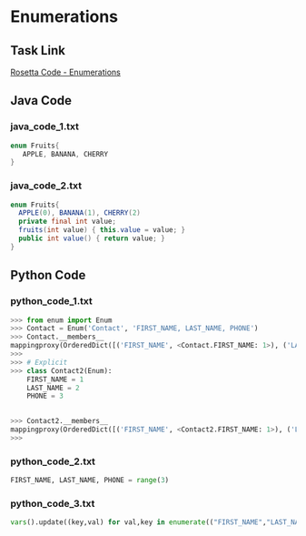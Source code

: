 # Enumerations

## Task Link
[Rosetta Code - Enumerations](https://rosettacode.org/wiki/Enumerations)

## Java Code
### java_code_1.txt
```java
enum Fruits{
   APPLE, BANANA, CHERRY
}

```

### java_code_2.txt
```java
enum Fruits{
  APPLE(0), BANANA(1), CHERRY(2)
  private final int value;
  fruits(int value) { this.value = value; }
  public int value() { return value; }
}

```

## Python Code
### python_code_1.txt
```python
>>> from enum import Enum
>>> Contact = Enum('Contact', 'FIRST_NAME, LAST_NAME, PHONE')
>>> Contact.__members__
mappingproxy(OrderedDict([('FIRST_NAME', <Contact.FIRST_NAME: 1>), ('LAST_NAME', <Contact.LAST_NAME: 2>), ('PHONE', <Contact.PHONE: 3>)]))
>>> 
>>> # Explicit
>>> class Contact2(Enum):
	FIRST_NAME = 1
	LAST_NAME = 2
	PHONE = 3

	
>>> Contact2.__members__
mappingproxy(OrderedDict([('FIRST_NAME', <Contact2.FIRST_NAME: 1>), ('LAST_NAME', <Contact2.LAST_NAME: 2>), ('PHONE', <Contact2.PHONE: 3>)]))
>>>

```

### python_code_2.txt
```python
FIRST_NAME, LAST_NAME, PHONE = range(3)

```

### python_code_3.txt
```python
vars().update((key,val) for val,key in enumerate(("FIRST_NAME","LAST_NAME","PHONE")))

```

